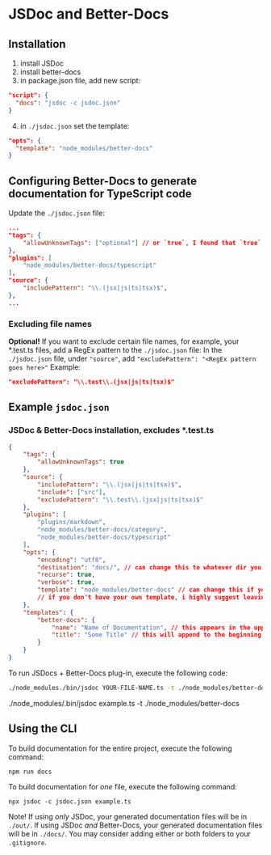 # JSDoc and Better-Docs
## Installation
1. install JSDoc
2. install better-docs
3. in package.json file, add new script:
```json
"script": {
  "docs": "jsdoc -c jsdoc.json"
}
```
4. in `./jsdoc.json` set the template:
```json
"opts": {
  "template": "node_modules/better-docs"
}
```

## Configuring Better-Docs to generate documentation for TypeScript code
Update the `./jsdoc.json` file:
```json
...
"tags": {
    "allowUnknownTags": ["optional"] // or `true`, I found that `true` works better/has more consistent results/less error messages
},
"plugins": [
    "node_modules/better-docs/typescript"
],
"source": {
    "includePattern": "\\.(jsx|js|ts|tsx)$",
},
...
```
### Excluding file names
**Optional!** If you want to exclude certain file names, for example, your *.test.ts files, add a RegEx pattern to the `./jsdoc.json` file:
In the `./jsdoc.json` file, under `"source"`, add `"excludePattern": "<RegEx pattern goes here>"`
Example:
```json
"excludePattern": "\\.test\\.(jsx|js|ts|tsx)$"
```


## Example `jsdoc.json`
### JSDoc & Better-Docs installation, excludes *.test.ts
```json
{
    "tags": {
        "allowUnknownTags": true
    },
    "source": {
        "includePattern": "\\.(jsx|js|ts|tsx)$",
        "include": ["src"],
        "excludePattern": "\\.test\\.(jsx|js|ts|tsx)$"
    },
    "plugins": [
        "plugins/markdown",
        "node_modules/better-docs/category",
        "node_modules/better-docs/typescript"
    ],
    "opts": {
        "encoding": "utf8",
        "destination": "docs/", // can change this to whatever dir you want your documentation to populate to
        "recurse": true,
        "verbose": true,
        "template": "node_modules/better-docs" // can change this if you have your own template
        // if you don't have your own template, i highly suggest leaving this in as ./node_modules/better-docs/publish.js uses opts.template
    },
    "templates": {
        "better-docs": {
            "name": "Name of Documentation", // this appears in the upper right of the output document
            "title": "Some Title" // this will append to the beginning of every page title
        }
    }
}
```

To run JSDocs + Better-Docs plug-in, execute the following code:
```sh
./node_modules./bin/jsdoc YOUR-FILE-NAME.ts -t ./node_modules/better-docs
```

./node_modules/.bin/jsdoc example.ts -t ./node_modules/better-docs

## Using the CLI
To build documentation for the entire project, execute the following command:
```zh
npm run docs
```

To build documentation for _one_ file, execute the following command:
```zh
npx jsdoc -c jsdoc.json example.ts
```

Note! If using _only_ JSDoc, your generated documentation files will be in `./out/`. If using JSDoc _and_ Better-Docs, your generated documentation files will be in `./docs/`. You may consider adding either or both folders to your `.gitignore`.

